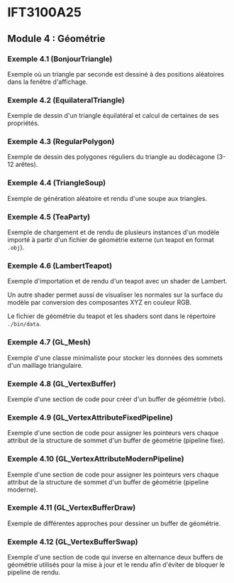 # IFT3100A25

## Module 4 : Géométrie

### Exemple 4.1 (BonjourTriangle)

Exemple où un triangle par seconde est dessiné à des positions aléatoires dans la fenêtre d'affichage.

### Exemple 4.2 (EquilateralTriangle)

Exemple de dessin d'un triangle équilatéral et calcul de certaines de ses propriétés.

### Exemple 4.3 (RegularPolygon)

Exemple de dessin des polygones réguliers du triangle au dodécagone (3-12 arêtes).

### Exemple 4.4 (TriangleSoup)

Exemple de génération aléatoire et rendu d'une soupe aux triangles.

### Exemple 4.5 (TeaParty)

Exemple de chargement et de rendu de plusieurs instances d'un modèle importé à partir d'un fichier de géométrie externe (un teapot en format `.obj`).

### Exemple 4.6 (LambertTeapot)

Exemple d'importation et de rendu d'un teapot avec un shader de Lambert.

Un autre shader permet aussi de visualiser les normales sur la surface du modèle par conversion des composantes XYZ en couleur RGB.

Le fichier de géométrie du teapot et les shaders sont dans le répertoire `./bin/data`.

### Exemple 4.7 (GL_Mesh)

Exemple d'une classe minimaliste pour stocker les données des sommets d'un maillage triangulaire.

### Exemple 4.8 (GL_VertexBuffer)

Exemple d'une section de code pour créer d'un buffer de géométrie (vbo).

### Exemple 4.9 (GL_VertexAttributeFixedPipeline)

Exemple d'une section de code pour assigner les pointeurs vers chaque attribut de la structure de sommet d'un buffer de géométrie (pipeline fixe).

### Exemple 4.10 (GL_VertexAttributeModernPipeline)

Exemple d'une section de code pour assigner les pointeurs vers chaque attribut de la structure de sommet d'un buffer de géométrie (pipeline moderne).

### Exemple 4.11 (GL_VertexBufferDraw)

Exemple de différentes approches pour dessiner un buffer de géométrie.

### Exemple 4.12 (GL_VertexBufferSwap)

Exemple d'une section de code qui inverse en alternance deux buffers de géométrie utilisés pour la mise à jour et le rendu afin d'éviter de bloquer le pipeline de rendu.
